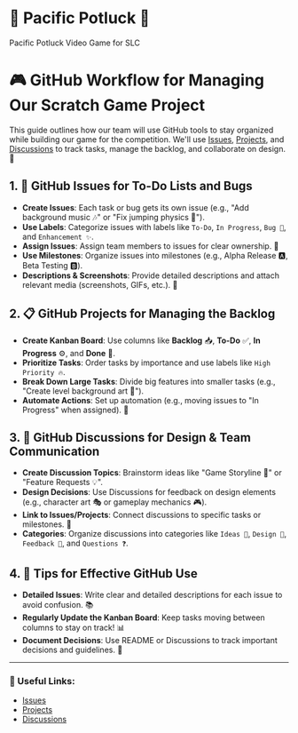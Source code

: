 # 🌊 Pacific Potluck 🍲
Pacific Potluck Video Game for SLC

# 🎮 GitHub Workflow for Managing Our Scratch Game Project

This guide outlines how our team will use GitHub tools to stay organized while building our game for the competition. We'll use [Issues](https://github.com/lakeside-tsa/pacific-potluck/issues), [Projects](https://github.com/orgs/lakeside-tsa/projects/1), and [Discussions](https://github.com/lakeside-tsa/pacific-potluck/discussions) to track tasks, manage the backlog, and collaborate on design. 🚀

## 1. 📝 GitHub Issues for To-Do Lists and Bugs

- **Create Issues**: Each task or bug gets its own issue (e.g., "Add background music 🎶" or "Fix jumping physics 🤸").
- **Use Labels**: Categorize issues with labels like `To-Do`, `In Progress`, `Bug 🐞`, and `Enhancement ✨`.
- **Assign Issues**: Assign team members to issues for clear ownership. 👥
- **Use Milestones**: Organize issues into milestones (e.g., Alpha Release 🅰️, Beta Testing 🅱️).
- **Descriptions & Screenshots**: Provide detailed descriptions and attach relevant media (screenshots, GIFs, etc.). 📸

## 2. 📋 GitHub Projects for Managing the Backlog

- **Create Kanban Board**: Use columns like **Backlog** 📥, **To-Do** ✅, **In Progress** ⚙️, and **Done** 🎉.
- **Prioritize Tasks**: Order tasks by importance and use labels like `High Priority 🔥`.
- **Break Down Large Tasks**: Divide big features into smaller tasks (e.g., "Create level background art 🎨").
- **Automate Actions**: Set up automation (e.g., moving issues to "In Progress" when assigned). 🤖

## 3. 💬 GitHub Discussions for Design & Team Communication

- **Create Discussion Topics**: Brainstorm ideas like "Game Storyline 📜" or "Feature Requests 💡".
- **Design Decisions**: Use Discussions for feedback on design elements (e.g., character art 🎭 or gameplay mechanics 🎮).
- **Link to Issues/Projects**: Connect discussions to specific tasks or milestones. 🔗
- **Categories**: Organize discussions into categories like `Ideas 💭`, `Design 🎨`, `Feedback 💬`, and `Questions ❓`.

## 4. 🚀 Tips for Effective GitHub Use

- **Detailed Issues**: Write clear and detailed descriptions for each issue to avoid confusion. 📚
- **Regularly Update the Kanban Board**: Keep tasks moving between columns to stay on track! 📊
- **Document Decisions**: Use README or Discussions to track important decisions and guidelines. 📖

---

### 🔗 Useful Links:
- [Issues](https://github.com/lakeside-tsa/pacific-potluck/issues)
- [Projects](https://github.com/orgs/lakeside-tsa/projects/1)
- [Discussions](https://github.com/lakeside-tsa/pacific-potluck/discussions)
